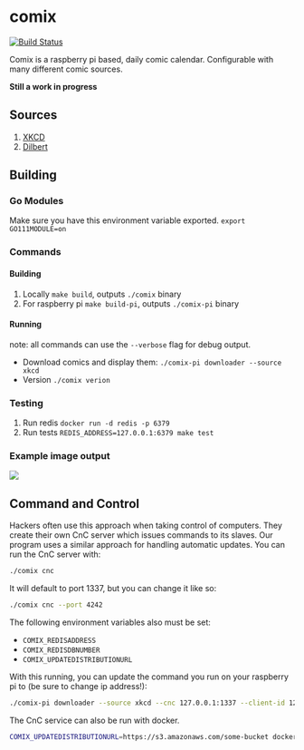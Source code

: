 # comix
[![Build Status](https://travis-ci.com/tizz98/comix.svg?branch=master)](https://travis-ci.com/tizz98/comix)

Comix is a raspberry pi based, daily comic calendar. Configurable with many different comic sources.

**Still a work in progress**

## Sources
1. [XKCD](https://xkcd.com/)
1. [Dilbert](https://dilbert.com/)

## Building

### Go Modules
Make sure you have this environment variable exported. `export GO111MODULE=on`

### Commands

#### Building
1. Locally `make build`, outputs `./comix` binary
1. For raspberry pi `make build-pi`, outputs `./comix-pi` binary

#### Running
note: all commands can use the `--verbose` flag for debug output.

- Download comics and display them: `./comix-pi downloader --source xkcd`
- Version `./comix verion`

### Testing

1. Run redis `docker run -d redis -p 6379`
1. Run tests `REDIS_ADDRESS=127.0.0.1:6379 make test`

### Example image output
![](./example.png)

## Command and Control
Hackers often use this approach when taking control of computers. They create their own CnC server which issues commands to its slaves.
Our program uses a similar approach for handling automatic updates. You can run the CnC server with:

```bash
./comix cnc
```

It will default to port 1337, but you can change it like so:

```bash
./comix cnc --port 4242
```

The following environment variables also must be set:
- `COMIX_REDISADDRESS`
- `COMIX_REDISDBNUMBER`
- `COMIX_UPDATEDISTRIBUTIONURL`

With this running, you can update the command you run on your raspberry pi to (be sure to change ip address!):
```bash
./comix-pi downloader --source xkcd --cnc 127.0.0.1:1337 --client-id 123
```

The CnC service can also be run with docker. 

```bash
COMIX_UPDATEDISTRIBUTIONURL=https://s3.amazonaws.com/some-bucket docker-compose up
```
